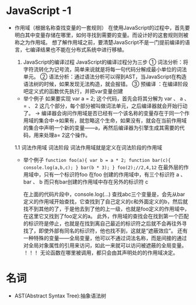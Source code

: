 # JavaScript -1
  - 作用域（根据名称查找变量的一套规则）
    在使用JavaScript的过程中，首先要明白其中变量存储在哪里，如何寻找到需要的变量。而设计好的这套规则则被称之为作用域。
    想了解作用域之前，要清楚JavaScript不是一门提前编译的语言，七编译结果也不能在分布式系统中进行移植。
    1. JavaScript的编译过程
      JavaScript的编译过程分为三步
        ① 词法分析：将字符流转化为记号流，简单来说就是将每一句代码分解成最小单位的词法单元。
        ② 语法分析：通过语法分析可以得到AST，当JavaScript在构造语法树的时候，如果发现无法构造，就会报错。
        ③ 预编译 ：在编译阶段吧定义式的函数优先执行，并把var变量创建
      - 举个例子
        如果要实现 var a = 2; 这个代码，首先会将其分解为 var 、 a 、 = 、 2 这几个部分，每个部分被叫做词法单元，之后编译器就会开始行动了。
        -> 编译器会询问作用域是否已经有一个该名称的变量存在于同一个作用域的集合中->如果有，就忽略这个生命，如果没有，就会在当前作用域的集合中声明一个新的变量——a，再然后编译器为引擎生成其需要的代码，用来处理a= 2这个操作。
    
    1.1 词法作用域
      词法阶段
        词法作用域就是定义在词法阶段的作用域
      - 举个例子
        `
          function foo(a){
            var b = a * 2;
            function bar(c){
              console.log(a,b,c);
            }
            bar(b * 3);
          }
          foo(2);//2,4,12
        `
        在最外层的作用域中，只有一个标识符foo 
        在foo 创建的作用域中，有三个标识符 a 、 bar 、 b
        而只有bar创建的作用域中存在另外的标识符 c

        在上面的代码片段中，console.log(...) 查找abc三个变量是，会先从bar定义的作用域开始查找，它查找到了自己定义的c和外面定义的b，然后就找不到其他的了，于是他去到了他的上一级，也就是foo定义的作用域中，在这里它又找到了foo定义的a。
        此外，作用域的查找会在找到第一个匹配的标识符是停止，也就是在找到离自己最近的标识符之后就不会再往外寻找了，即使外部有同名的标识符，他也找不到，这就是“遮蔽效应”。
        还有一种特殊的变量——全局变量，他可以不通过词法名称，而是间接的通过对全局对象属性的引用来访问，如此一来就可以访问被遮蔽的全局变量。
        ！！！ 无论函数在哪里被调用，都只会由其声明处的的作用域决定。  
    






# 名词
  - AST(Abstract Syntax Tree):抽象语法树
